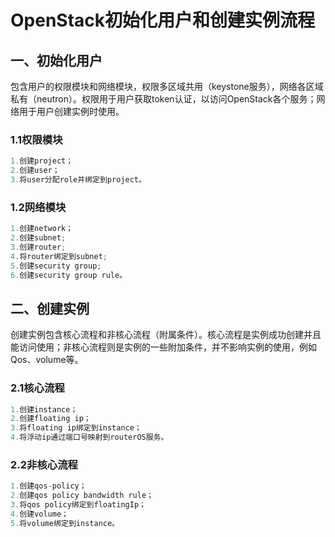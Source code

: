 # OpenStack初始化用户和创建实例流程

## 一、初始化用户

包含用户的权限模块和网络模块，权限多区域共用（keystone服务），网络各区域私有（neutron）。权限用于用户获取token认证，以访问OpenStack各个服务；网络用于用户创建实例时使用。

### 1.1权限模块

```java
1.创建project；
2.创建user；
3.将user分配role并绑定到project。
```



### 1.2网络模块

```java
1.创建network；
2.创建subnet;
3.创建router;
4.将router绑定到subnet;
5.创建security group;
6.创建security group rule。
```

## 二、创建实例

创建实例包含核心流程和非核心流程（附属条件）。核心流程是实例成功创建并且能访问使用；非核心流程则是实例的一些附加条件，并不影响实例的使用，例如Qos、volume等。

### 2.1核心流程

```java
1.创建instance；
2.创建floating ip；
3.将floating ip绑定到instance；
4.将浮动ip通过端口号映射到routerOS服务。
```

### 2.2非核心流程

```java
1.创建qos-policy；
2.创建qos policy bandwidth rule；
3.将qos policy绑定到floatingIp；
4.创建volume；
5.将volume绑定到instance。
```

